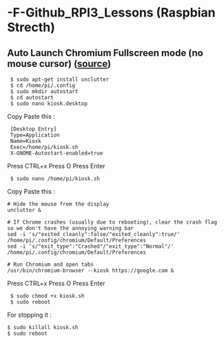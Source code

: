 # -F-Github_RPI3_Lessons (Raspbian Strecth)

## Auto Launch Chromium Fullscreen mode (no mouse cursor) (<a href="https://obrienlabs.net/setup-raspberry-pi-kiosk-chromium/">source</a>)
     $ sudo apt-get install unclutter
     $ cd /home/pi/.config
     $ sudo mkdir autostart
     $ cd autostart
     $ sudo nano kiosk.desktop
     
Copy Paste this :

     [Desktop Entry]
     Type=Application
     Name=Kiosk
     Exec=/home/pi/kiosk.sh
     X-GNOME-Autostart-enabled=true

Press CTRL+x
Press O
Press Enter

     $ sudo nano /home/pi/kiosk.sh

Copy Paste this :

    # Hide the mouse from the display
    unclutter &
 
    # If Chrome crashes (usually due to rebooting), clear the crash flag so we don't have the annoying warning bar
    sed -i 's/"exited_cleanly":false/"exited_cleanly":true/' /home/pi/.config/chromium/Default/Preferences
    sed -i 's/"exit_type":"Crashed"/"exit_type":"Normal"/' /home/pi/.config/chromium/Default/Preferences
 
    # Run Chromium and open tabs
    /usr/bin/chromium-browser --kiosk https://google.com &
    
Press CTRL+x
Press O
Press Enter

     $ sudo chmod +x kiosk.sh
     $ sudo reboot
     
For stopping it :

    $ sudo killall kiosk.sh
    $ sudo reboot
     
